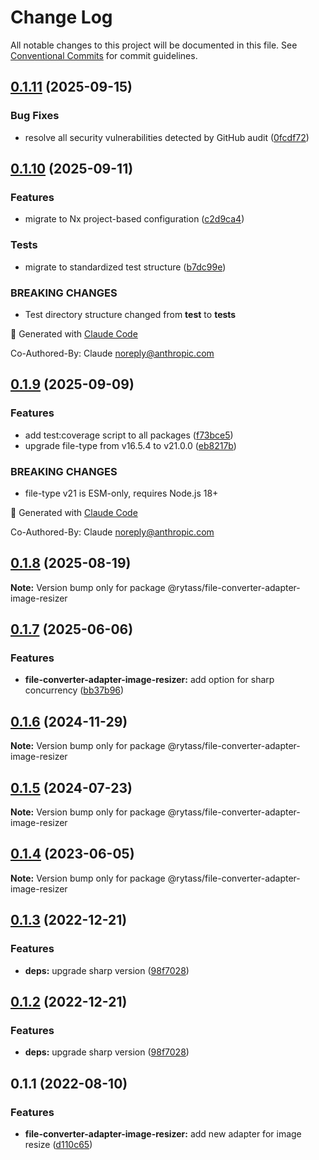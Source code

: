 # Change Log

All notable changes to this project will be documented in this file.
See [Conventional Commits](https://conventionalcommits.org) for commit guidelines.

## [0.1.11](https://github.com/Rytass/Utils/compare/@rytass/file-converter-adapter-image-resizer@0.1.10...@rytass/file-converter-adapter-image-resizer@0.1.11) (2025-09-15)

### Bug Fixes

- resolve all security vulnerabilities detected by GitHub audit ([0fcdf72](https://github.com/Rytass/Utils/commit/0fcdf72a8a4b1708c09ab0124dfc44e0ea781f2f))

## [0.1.10](https://github.com/Rytass/Utils/compare/@rytass/file-converter-adapter-image-resizer@0.1.9...@rytass/file-converter-adapter-image-resizer@0.1.10) (2025-09-11)

### Features

- migrate to Nx project-based configuration ([c2d9ca4](https://github.com/Rytass/Utils/commit/c2d9ca46c00ace42bcbf69300dcc43a7346cb9aa))

### Tests

- migrate to standardized test structure ([b7dc99e](https://github.com/Rytass/Utils/commit/b7dc99ef85f5951480dfdae6198cefa252c15423))

### BREAKING CHANGES

- Test directory structure changed from **test** to **tests**

🤖 Generated with [Claude Code](https://claude.ai/code)

Co-Authored-By: Claude <noreply@anthropic.com>

## [0.1.9](https://github.com/Rytass/Utils/compare/@rytass/file-converter-adapter-image-resizer@0.1.8...@rytass/file-converter-adapter-image-resizer@0.1.9) (2025-09-09)

### Features

- add test:coverage script to all packages ([f73bce5](https://github.com/Rytass/Utils/commit/f73bce52024d453755824fa6af784f13da50061f))
- upgrade file-type from v16.5.4 to v21.0.0 ([eb8217b](https://github.com/Rytass/Utils/commit/eb8217b76c4a0d74061f782c082fd4183961bb12))

### BREAKING CHANGES

- file-type v21 is ESM-only, requires Node.js 18+

🤖 Generated with [Claude Code](https://claude.ai/code)

Co-Authored-By: Claude <noreply@anthropic.com>

## [0.1.8](https://github.com/Rytass/Utils/compare/@rytass/file-converter-adapter-image-resizer@0.1.7...@rytass/file-converter-adapter-image-resizer@0.1.8) (2025-08-19)

**Note:** Version bump only for package @rytass/file-converter-adapter-image-resizer

## [0.1.7](https://github.com/Rytass/Utils/compare/@rytass/file-converter-adapter-image-resizer@0.1.6...@rytass/file-converter-adapter-image-resizer@0.1.7) (2025-06-06)

### Features

- **file-converter-adapter-image-resizer:** add option for sharp concurrency ([bb37b96](https://github.com/Rytass/Utils/commit/bb37b960be5c0496acaed3d83f73b140c6b70d74))

## [0.1.6](https://github.com/Rytass/Utils/compare/@rytass/file-converter-adapter-image-resizer@0.1.5...@rytass/file-converter-adapter-image-resizer@0.1.6) (2024-11-29)

**Note:** Version bump only for package @rytass/file-converter-adapter-image-resizer

## [0.1.5](https://github.com/Rytass/Utils/compare/@rytass/file-converter-adapter-image-resizer@0.1.4...@rytass/file-converter-adapter-image-resizer@0.1.5) (2024-07-23)

**Note:** Version bump only for package @rytass/file-converter-adapter-image-resizer

## [0.1.4](https://github.com/Rytass/Utils/compare/@rytass/file-converter-adapter-image-resizer@0.1.3...@rytass/file-converter-adapter-image-resizer@0.1.4) (2023-06-05)

**Note:** Version bump only for package @rytass/file-converter-adapter-image-resizer

## [0.1.3](https://github.com/Rytass/Utils/compare/@rytass/file-converter-adapter-image-resizer@0.1.1...@rytass/file-converter-adapter-image-resizer@0.1.3) (2022-12-21)

### Features

- **deps:** upgrade sharp version ([98f7028](https://github.com/Rytass/Utils/commit/98f7028cc8783683a435118e1e7312b407cdc191))

## [0.1.2](https://github.com/Rytass/Utils/compare/@rytass/file-converter-adapter-image-resizer@0.1.1...@rytass/file-converter-adapter-image-resizer@0.1.2) (2022-12-21)

### Features

- **deps:** upgrade sharp version ([98f7028](https://github.com/Rytass/Utils/commit/98f7028cc8783683a435118e1e7312b407cdc191))

## 0.1.1 (2022-08-10)

### Features

- **file-converter-adapter-image-resizer:** add new adapter for image resize ([d110c65](https://github.com/Rytass/Utils/commit/d110c65e21117d6052dc158fae7036d3bca6a2ea))
